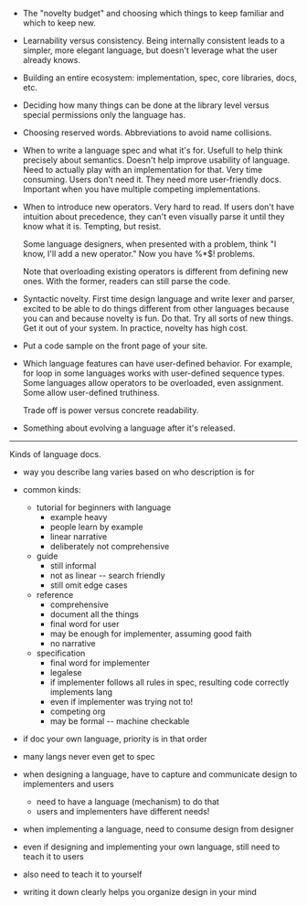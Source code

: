 - The "novelty budget" and choosing which things to keep familiar and which to
  keep new.

- Learnability versus consistency. Being internally consistent leads to a
  simpler, more elegant language, but doesn't leverage what the user already
  knows.

- Building an entire ecosystem: implementation, spec, core libraries, docs, etc.

- Deciding how many things can be done at the library level versus special
  permissions only the language has.

- Choosing reserved words. Abbreviations to avoid name collisions.

- When to write a language spec and what it's for. Usefull to help think
  precisely about semantics. Doesn't help improve usability of language. Need to
  actually play with an implementation for that. Very time consuming. Users
  don't need it. They need more user-friendly docs. Important when you have
  multiple competing implementations.

- When to introduce new operators. Very hard to read. If users don't have
  intuition about precedence, they can't even visually parse it until they know
  what it is. Tempting, but resist.

  Some language designers, when presented with a problem, think "I know, I'll
  add a new operator." Now you have %*$! problems.

  Note that overloading existing operators is different from defining new
  ones. With the former, readers can still parse the code.

- Syntactic novelty. First time design language and write lexer and parser,
  excited to be able to do things different from other languages because you
  can and because novelty is fun. Do that. Try all sorts of new things. Get it
  out of your system. In practice, novelty has high cost.

- Put a code sample on the front page of your site.

- Which language features can have user-defined behavior. For example, for
  loop in some languages works with user-defined sequence types. Some
  languages allow operators to be overloaded, even assignment. Some allow
  user-defined truthiness.

  Trade off is power versus concrete readability.

- Something about evolving a language after it's released.

---

Kinds of language docs.

- way you describe lang varies based on who description is for
- common kinds:
  - tutorial for beginners with language
    - example heavy
    - people learn by example
    - linear narrative
    - deliberately not comprehensive
  - guide
    - still informal
    - not as linear -- search friendly
    - still omit edge cases
  - reference
    - comprehensive
    - document all the things
    - final word for user
    - may be enough for implementer, assuming good faith
    - no narrative
  - specification
    - final word for implementer
    - legalese
    - if implementer follows all rules in spec, resulting code correctly
      implements lang
    - even if implementer was trying not to!
    - competing org
    - may be formal -- machine checkable

- if doc your own language, priority is in that order
- many langs never even get to spec

- when designing a language, have to capture and communicate design to
  implementers and users
  - need to have a language (mechanism) to do that
  - users and implementers have different needs!
- when implementing a language, need to consume design from designer
- even if designing and implementing your own language, still need to teach it
  to users
- also need to teach it to yourself
- writing it down clearly helps you organize design in your mind
